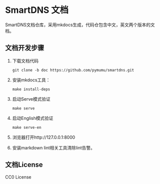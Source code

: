 # SmartDNS 文档

SmartDNS文档仓库，采用mkdocs生成，代码仓包含中文，英文两个版本的文档。

## 文档开发步骤


1. 下载文档代码

    ```shell
    git clone -b doc https://github.com/pymumu/smartdns.git
    ```

1. 安装mkdocs工具：

    ```shell
    make install-deps
    ```

1. 启动Serve模式验证

    ```shell
    make serve
    ```

1. 启动English模式验证

   ```shell
   make serve-en
   ```

1. 浏览器打开http://127.0.0.1:8000

1. 安装markdown lint相关工具清除lint告警。

## 文档License

CC0 License
